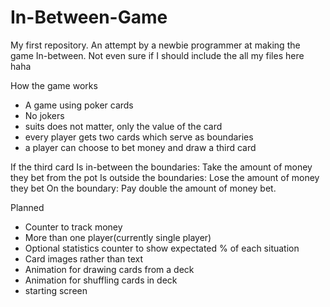 # In-Between-Game
My first repository. An attempt by a newbie programmer at making the game In-between. Not even sure if I should include the all my files here haha

How the game works

- A game using poker cards
- No jokers
- suits does not matter, only the value of the card
- every player gets two cards which serve as boundaries
- a player can choose to bet money and draw a third card

If the third card
Is in-between the boundaries: Take the amount of money they bet from the pot
Is outside the boundaries: Lose the amount of money they bet
On the boundary: Pay double the amount of money bet.


Planned
- Counter to track money
- More than one player(currently single player)
- Optional statistics counter to show expectated % of each situation
- Card images rather than text
- Animation for drawing cards from a deck
- Animation for shuffling cards in deck
- starting screen
